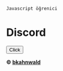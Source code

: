 ```js
Javascript öğrenici
```

<!DOCTYPE html>
<html>
<body>

<h1>Discord</h1>

<button type="button" onclick="alert('https://discord.gg/FJyAQQSJUp')">Click</button>

</body>
</html>

**© [bkahnwald](https://github.com/bkahnwald)**
